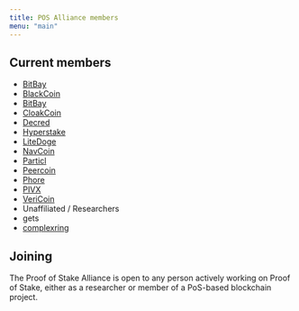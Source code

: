 ```yaml
---
title: POS Alliance members
menu: "main"
---
```

## Current members

 - [BitBay](http://bitbay.market)
 - [BlackCoin](https://blackcoin.co)
 - [BitBay](https://bitbay.market/)
 - [CloakCoin](https://www.cloakcoin.com/)
 - [Decred](https://decred.org)
 - [Hyperstake](http://hyperstake.io/)
 - [LiteDoge](https://ldoge.org/)
 - [NavCoin](https://navcoin.org)
 - [Particl](https://particl.io)
 - [Peercoin](https://peercoin.net)
 - [Phore](https://phore.io)
 - [PIVX](https://pivx.org/)
 - [VeriCoin](https://vericoin.info)
 - Unaffiliated / Researchers
  - gets
  - [complexring](www.matthewniemerg.com)

## Joining

The Proof of Stake Alliance is open to any person actively working on Proof of Stake, either as a researcher or member of a PoS-based blockchain project.
